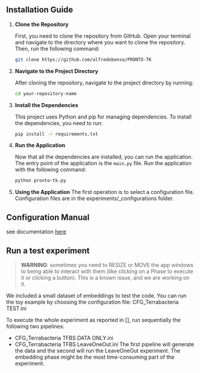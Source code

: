 ## Installation Guide

1. **Clone the Repository**

   First, you need to clone the repository from GitHub. Open your terminal and navigate to the directory where you want to clone the repository. Then, run the following command:

   ```bash
   git clone https://github.com/alfredobenso/PRONTO-TK
2. **Navigate to the Project Directory**

   After cloning the repository, navigate to the project directory by running:

   ```bash
   cd your-repository-name
   
3. **Install the Dependencies**

   This project uses Python and pip for managing dependencies. To install the dependencies, you need to run:

   ```bash
   pip install -r requirements.txt

4. **Run the Application**

   Now that all the dependencies are installed, you can run the application. The entry point of the application is the `main.py` file. Run the application with the following command:

   ```bash
   python pronto-tk.py

5. **Using the Application**
    The first operation is to select a configuration file. Configuration files are in the experiments/_configurations folder.

## Configuration Manual
see documentation [here](docs/manual.md)

## Run a test experiment
> **WARNING**: sometimes you need to RESIZE or MOVE the app windows to being able to interact with them (like clicking on a Phase to execute it or clicking a button). This is a known issue, and we are working on it.

We included a small dataset of embeddings to test the code. 
You can run the toy example by choosing the configuration file: CFG_Terrabacteria TEST.ini

To execute the whole experiment as reported in [], run sequentially the following two pipelines:
- CFG_Terrabacteria TFBS DATA ONLY.ini
- CFG_Terrabacteria TFBS LeaveOneOut.ini
The first pipeline will generate the data and the second will run the LeaveOneOut experiment. The embedding phase might be the most time-consuming part of the experiment.
